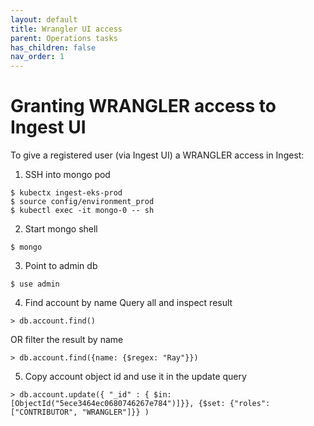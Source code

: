 ```yaml
---
layout: default
title: Wrangler UI access
parent: Operations tasks
has_children: false
nav_order: 1
---
```


# Granting WRANGLER access to Ingest UI

To give a registered user (via Ingest UI) a WRANGLER access in Ingest:

1. SSH into mongo pod 
```
$ kubectx ingest-eks-prod
$ source config/environment_prod
$ kubectl exec -it mongo-0 -- sh
```
2. Start mongo shell
```
$ mongo
```
3. Point to admin db
```
$ use admin
```
4. Find account by name
Query all and inspect result
```
> db.account.find()
```
OR filter the result by name
```
> db.account.find({name: {$regex: "Ray"}})
```
5. Copy account object id and use it in the update query
```
> db.account.update({ "_id" : { $in:[ObjectId("5ece3464ec0680746267e784")]}}, {$set: {"roles": ["CONTRIBUTOR", "WRANGLER"]}} )
```
